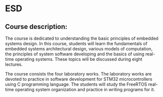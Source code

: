 
# ESD

## Course description:

The course is dedicated to understanding the basic principles of embedded systems design. In this course, students will learn the fundamentals of embedded systems architectural design, various models of computation, the principles of system software developing and the basics of using real-time operating systems. These topics will be discussed during eight lectures.

The course consists the four laboratory works. The laboratory works are devoted to practice in software development for STM32 microcontrollers using C programming language. The students will study the FreeRTOS real-time operating system organization and practice in writing programs for it.

